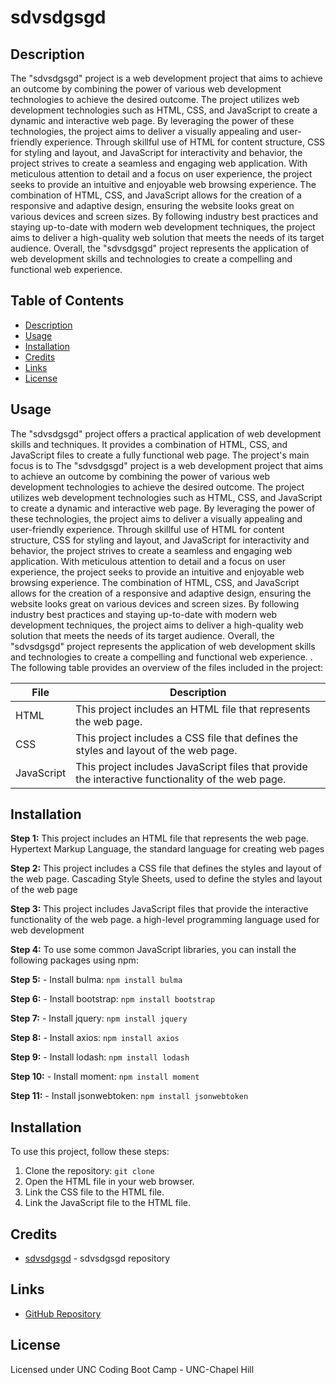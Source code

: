 # sdvsdgsgd

## Description

The "sdvsdgsgd" project is a web development project that aims to achieve an outcome by combining the power of various web development technologies to achieve the desired outcome. The project utilizes web development technologies such as HTML, CSS, and JavaScript to create a dynamic and interactive web page. By leveraging the power of these technologies, the project aims to deliver a visually appealing and user-friendly experience. Through skillful use of HTML for content structure, CSS for styling and layout, and JavaScript for interactivity and behavior, the project strives to create a seamless and engaging web application. With meticulous attention to detail and a focus on user experience, the project seeks to provide an intuitive and enjoyable web browsing experience. The combination of HTML, CSS, and JavaScript allows for the creation of a responsive and adaptive design, ensuring the website looks great on various devices and screen sizes. By following industry best practices and staying up-to-date with modern web development techniques, the project aims to deliver a high-quality web solution that meets the needs of its target audience. Overall, the "sdvsdgsgd" project represents the application of web development skills and technologies to create a compelling and functional web experience. 

## Table of Contents
- [Description](#description)
- [Usage](#usage)
- [Installation](#installation)
- [Credits](#credits)
- [Links](#links)
- [License](#license)

## Usage

The "sdvsdgsgd" project offers a practical application of web development skills and techniques. It provides a combination of HTML, CSS, and JavaScript files to create a fully functional web page. The project's main focus is to The "sdvsdgsgd" project is a web development project that aims to achieve an outcome by combining the power of various web development technologies to achieve the desired outcome. The project utilizes web development technologies such as HTML, CSS, and JavaScript to create a dynamic and interactive web page. By leveraging the power of these technologies, the project aims to deliver a visually appealing and user-friendly experience. Through skillful use of HTML for content structure, CSS for styling and layout, and JavaScript for interactivity and behavior, the project strives to create a seamless and engaging web application. With meticulous attention to detail and a focus on user experience, the project seeks to provide an intuitive and enjoyable web browsing experience. The combination of HTML, CSS, and JavaScript allows for the creation of a responsive and adaptive design, ensuring the website looks great on various devices and screen sizes. By following industry best practices and staying up-to-date with modern web development techniques, the project aims to deliver a high-quality web solution that meets the needs of its target audience. Overall, the "sdvsdgsgd" project represents the application of web development skills and technologies to create a compelling and functional web experience. . The following table provides an overview of the files included in the project:

| File | Description |
| --- | --- |
| HTML | This project includes an HTML file that represents the web page. |
| CSS | This project includes a CSS file that defines the styles and layout of the web page. |
| JavaScript | This project includes JavaScript files that provide the interactive functionality of the web page. |

## Installation

**Step 1:** This project includes an HTML file that represents the web page. Hypertext Markup Language, the standard language for creating web pages

**Step 2:** This project includes a CSS file that defines the styles and layout of the web page. Cascading Style Sheets, used to define the styles and layout of the web page

**Step 3:** This project includes JavaScript files that provide the interactive functionality of the web page. a high-level programming language used for web development

**Step 4:** To use some common JavaScript libraries, you can install the following packages using npm:

**Step 5:** - Install bulma: `npm install bulma`

**Step 6:** - Install bootstrap: `npm install bootstrap`

**Step 7:** - Install jquery: `npm install jquery`

**Step 8:** - Install axios: `npm install axios`

**Step 9:** - Install lodash: `npm install lodash`

**Step 10:** - Install moment: `npm install moment`

**Step 11:** - Install jsonwebtoken: `npm install jsonwebtoken`

## Installation

To use this project, follow these steps:

1. Clone the repository: `git clone `
2. Open the HTML file in your web browser.
3. Link the CSS file to the HTML file.
4. Link the JavaScript file to the HTML file.

## Credits

- [sdvsdgsgd](https://github.com/) - sdvsdgsgd repository

## Links

- [GitHub Repository]()

## License

Licensed under UNC Coding Boot Camp - UNC-Chapel Hill

